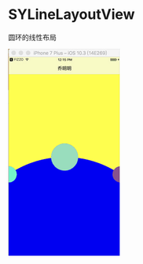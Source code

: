 # SYLineLayoutView
圆环的线性布局

![](https://github.com/duanshixuan/SYLineLayoutView/blob/master/QQ20170411-121553.gif)
